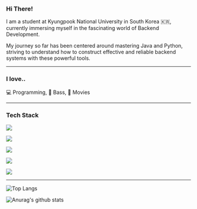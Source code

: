 <div align="left">
  <h3>Hi There!</h3>
  <p>
    I am a student at Kyungpook National University in South Korea 🇰🇷, currently immersing myself in the fascinating world of Backend Development.
  </p>
  <p>
    My journey so far has been centered around mastering Java and Python, striving to understand how to construct effective and reliable backend systems with these powerful tools.
  </p>
</div>

---

<div align="left">

<h3>I love..</h3>
<p>💻 Programming,&nbsp;🎸 Bass,&nbsp;🎥 Movies</p>

---
<h3>Tech Stack</h3>
<p><img src="https://img.shields.io/badge/Java-ca6702?style=flat-square&logo=Java&logoColor=white"/></p>
<p><img src="https://img.shields.io/badge/Python-3766AB?style=flat-square&logo=Python&logoColor=white"/></p>
<p><img src="https://img.shields.io/badge/C-A8B9CC?style=flat-square&logo=C&logoColor=white"/></p>
<p><img src="https://img.shields.io/badge/MySQL-e9ecef?style=flat&logo=MySQL&logoColor=4479A1"/></p>
<p><img src="https://img.shields.io/badge/Git-faedcd?style=flat&logo=Git&logoColor=F05032"/></p>

</div>

---

<div align="left">

![Top Langs](https://github-readme-stats.vercel.app/api/top-langs/?username=Seokhun-Yang&layout=compact&theme=radical)

![Anurag's github stats](https://github-readme-stats.vercel.app/api?username=Seokhun-Yang&show_icons=true&theme=radical)

</div>

